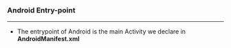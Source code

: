 ### Android Entry-point

----

- The entrypoint of Android is the main Activity we declare in **AndroidManifest.xml**
